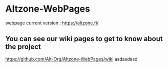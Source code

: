 # Altzone-WebPages

webpage current version : https://altzone.fi/ <br/>

## You can see our wiki pages to get to know about the project

https://github.com/Alt-Org/Altzone-WebPages/wiki
asdasdasd
